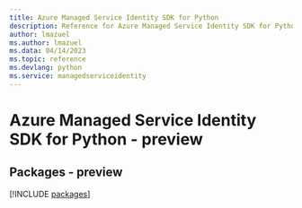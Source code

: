 ```yaml
---
title: Azure Managed Service Identity SDK for Python
description: Reference for Azure Managed Service Identity SDK for Python
author: lmazuel
ms.author: lmazuel
ms.data: 04/14/2023
ms.topic: reference
ms.devlang: python
ms.service: managedserviceidentity
---
```

# Azure Managed Service Identity SDK for Python - preview
## Packages - preview
[!INCLUDE [packages](managed-service-identity-index.md)]
